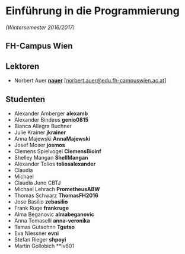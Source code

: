 # Einführung in die Programmierung
*(Wintersemester 2016/2017)*

## FH-Campus Wien

## Lektoren
+ Norbert Auer [**nauer**](https://github.com/nauer) \[norbert.auer@edu.fh-campuswien.ac.at\]

## Studenten
+ Alexander Amberger **alexamb**
+ Alexander Bindeus **genio0815**
+ Bianca Allegra Buchner
+ Julie Krainer **jkrainer**
+ Anna Majewski **AnnaMajewski**
+ Josef Moser **josmos**
+ Clemens Spielvogel **ClemensBioinf**
+ Shelley Mangan **ShellMangan**
+ Alexander Tolios **toliosalexander**
+ Claudia
+ Michael
+ Claudia Juno CBTJ
+ Michael Lehrach **PrometheusABW**
+ Thomas Schwarz **ThomasFH2016**
+ Jose Basilio **zebasilio**
+ Frank Ruge **frankruge**
+ Alma Beganovic **almabeganovic**
+ Anna Tomaselli **anna-veronika**
+ Tamas Gutsohnn **Tgutso**
+ Eva Niessner **evni**
+ Stefan Rieger **shpoyi**
+ Martin Gollobich **lv601

